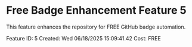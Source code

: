 # Free Badge Enhancement Feature 5 
 
This feature enhances the repository for FREE GitHub badge automation. 
 
Feature ID: 5 
Created: Wed 06/18/2025 15:09:41.42 
Cost: FREE 
